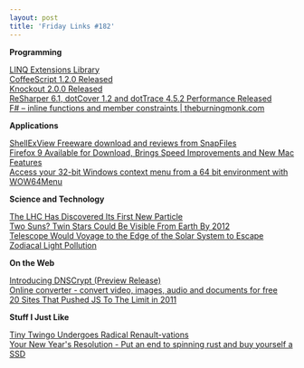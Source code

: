 ```yaml
---
layout: post
title: 'Friday Links #182'
---
```

**Programming**

[LINQ Extensions Library](http://linqlib.codeplex.com/)   
[CoffeeScript 1.2.0 Released](http://javascriptweekly.us1.list-manage.com/track/click?u=0618f6a79d6bb9675f313ceb2&id=eea9e08237&e=735c650877)   
[Knockout 2.0.0 Released](http://javascriptweekly.us1.list-manage.com/track/click?u=0618f6a79d6bb9675f313ceb2&id=f84a4035a7&e=735c650877)   
[ReSharper 6.1, dotCover 1.2 and dotTrace 4.5.2 Performance Released](http://blogs.jetbrains.com/dotnet/2011/12/christmas-is-here-resharper-61-dotcover-12-and-dottrace-452-released/)   
[F# – inline functions and member constraints | theburningmonk.com](http://theburningmonk.com/2011/12/f-inline-functions-and-member-constraints/)

**Applications**

[ShellExView Freeware download and reviews from SnapFiles](http://webattack.com/get/shellexview.html)   
[Firefox 9 Available for Download, Brings Speed Improvements and New Mac Features](http://lifehacker.com/5869509/firefox-9-available-for-download-brings-speed-improvements-and-new-mac-features)   
[Access your 32-bit Windows context menu from a 64 bit environment with WOW64Menu](http://feedproxy.google.com/~r/Freewaregeniuscom/~3/tBfB7ElvvFc/)

**Science and Technology**

[The LHC Has Discovered Its First New Particle](http://www.popsci.com/science/article/2011-12/lhc-discovers-its-first-new-particle)   
[Two Suns? Twin Stars Could Be Visible From Earth By 2012](https://www.stumbleupon.com/su/1gE3dA/www.redicecreations.com/article.php?id=13970/)   
[Telescope Would Voyage to the Edge of the Solar System to Escape Zodiacal Light Pollution](http://www.popsci.com/technology/article/2011-12/proposed-telescope-would-hitchhike-outer-solar-system-escape-local-light-pollution)

**On the Web**

[Introducing DNSCrypt (Preview Release)](http://www.opendns.com/technology/dnscrypt/)   
[Online converter - convert video, images, audio and documents for free](https://www.stumbleupon.com/su/AtR9Sw/www.online-convert.com/)   
[20 Sites That Pushed JS To The Limit in 2011](http://javascriptweekly.us1.list-manage.com/track/click?u=0618f6a79d6bb9675f313ceb2&id=dd0b4fc273&e=735c650877)

**Stuff I Just Like**

[Tiny Twingo Undergoes Radical Renault-vations](http://www.wired.com/autopia/2011/12/tiny-twingo-undergoes-radical-renault-vations/)   
[Your New Year's Resolution - Put an end to spinning rust and buy yourself a SSD](http://feedproxy.google.com/~r/ScottHanselman/~3/sPGlDb2d56w/YourNewYearsResolutionPutAnEndToSpinningRustAndBuyYourselfASSD.aspx)

